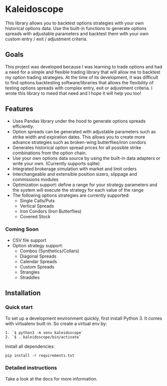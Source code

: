 # Kaleidoscope

This library allows you to backtest options strategies with your own historical options data. Use the built-in functions to generate options spreads with adjustable parameters and backtest them with your own custom entry / exit / adjustment criteria.

## Goals
This project was developed because I was learning to trade options and had a need for a simple and flexible trading library that will allow me to backtest my option trading strategies.
At the time of its development, it was difficult to find options backtesting software/libraries that allows the flexibility of testing options spreads with complex entry, exit or adjustment criteria. I wrote this library to meed that need and I hope it will help you too!

## Features
* Uses Pandas library under the hood to generate options spreads efficiently.
* Option spreads can be generated with adjustable parameters such as strike width and expiration dates. This allows you to create more advance strategies such as broken-wing butterflies/iron condors
* Generates historical option spread prices for all possible strike combinations from the option chain.
* Use your own options data source by using the built-in data adapters or write your own. (Currently supports sqlite)
* Integrated brokerage simulation with market and limit orders
* Interchangeable and extensible position sizers, slippage and commissions modules
* Optimization support: define a range for your strategy parameters and the system will execute the strategy for each value of the range
* The following options strategies are currently supported:
    * Single Calls/Puts
    * Vertical Spreads
    * Iron Condors (Iron Butterflies)
    * Covered Stock

### Coming Soon
* CSV file support
* Option strategy support:
    * Combos (Synthetics/Collars)
    * Diagonal Spreads
    * Calendar Spreads
    * Custom Spreads
    * Strangles
    * Straddles

## Installation

### Quick start

To set up a development environment quickly, first install Python 3. It
comes with virtualenv built-in. So create a virtual env by:

    1. `$ python3 -m venv kaleidoscope`
    2. `$ . kaleidoscope/bin/activate`

Install all dependencies:

    pip install -r requirements.txt

### Detailed instructions

Take a look at the docs for more information.